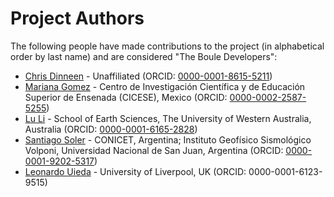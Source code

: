 # Project Authors

The following people have made contributions to the project (in alphabetical
order by last name) and are considered "The Boule Developers":

* [Chris Dinneen](https://github.com/dabiged) - Unaffiliated (ORCID: [0000-0001-8615-5211](https://orcid.org/0000-0001-8615-5211))
* [Mariana Gomez](https://github.com/MGomezN) - Centro de Investigación Científica y de Educación Superior de Ensenada (CICESE), Mexico (ORCID: [0000-0002-2587-5255](https://orcid.org/0000-0002-2587-5255))
* [Lu Li](https://github.com/LL-Geo) - School of Earth Sciences, The University of Western Australia, Australia (ORCID: [0000-0001-6165-2828](https://www.orcid.org/0000-0001-6165-2828))
* [Santiago Soler](https://github.com/santisoler) - CONICET, Argentina; Instituto Geofísico Sismológico Volponi, Universidad Nacional de San Juan, Argentina (ORCID: [0000-0001-9202-5317](https://www.orcid.org/0000-0001-9202-5317))
* [Leonardo Uieda](https://github.com/leouieda) - University of Liverpool, UK (ORCID: 0000-0001-6123-9515)
